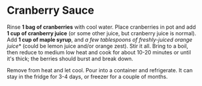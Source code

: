 # Cranberry Sauce

Rinse **1 bag of cranberries** with cool water.  Place cranberries in
pot and add **1 cup of cranberry juice** (or some other juice, but
cranberry juice is normal).  Add **1 cup of maple syrup**, and *a few
tablespoons of freshly-juiced orange juice** (could be lemon juice
and/or orange zest).  Stir it all.  Bring to a boil, then reduce to
medium low heat and cook for about 10-20 minutes or until it's thick;
the berries should burst and break down.

Remove from heat and let cool.  Pour into a container and refrigerate.
It can stay in the fridge for 3-4 days, or freezer for a couple of
months.
